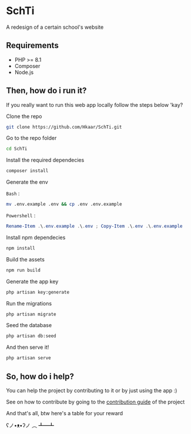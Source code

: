 # SchTi

A redesign of a certain school's website

## Requirements

- PHP >= 8.1
- Composer
- Node.js

## Then, how do i run it?

If you really want to run this web app locally follow the steps below 'kay?

Clone the repo

```bash
git clone https://github.com/Hkaar/SchTi.git
```

Go to the repo folder

```bash
cd SchTi
```

Install the required dependecies

```bash
composer install
```

Generate the env

`Bash` :

```bash
mv .env.example .env && cp .env .env.example
```

`Powershell` :

```powershell
Rename-Item .\.env.example .\.env ; Copy-Item .\.env .\.env.example
```

Install npm dependecies

```bash
npm install
```

Build the assets

```bash
npm run build
```

Generate the app key

```bash
php artisan key:generate
```

Run the migrations

```bash
php artisan migrate
```

Seed the database

```bash
php artisan db:seed
```

And then serve it!

```bash
php artisan serve
```

## So, how do i help?

You can help the project by contributing to it or by just using the app :)

See on how to contribute by going to the [contribution guide](https://github.com/Hkaar/SchTi/blob/master/CONTRIBUTING.md) of the project

And that's all, btw here's a table for your reward

ʕノ•ᴥ•ʔノ ︵ ┻━┻
